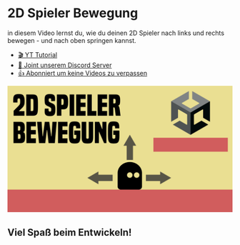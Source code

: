 # 2D Spieler Bewegung

in diesem Video lernst du, wie du deinen 2D Spieler nach links und rechts bewegen - und nach oben springen kannst.

- [🎬 YT Tutorial](https://www.youtube.com/watch?v=-J0G3fZdR2M)
- [💬 Joint unserem Discord Server](https://discord.gg/kusy4JQ4)
- [👍 Abonniert um keine Videos zu verpassen](https://www.youtube.com/@prezipgames)

![](Images/2DSpielerBewegung.png)

## Viel Spaß beim Entwickeln!
